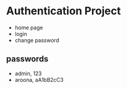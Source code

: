 # Authentication Project
* home page
* login
* change password

## passwords
* admin, 123
* aroona, aA1bB2cC3